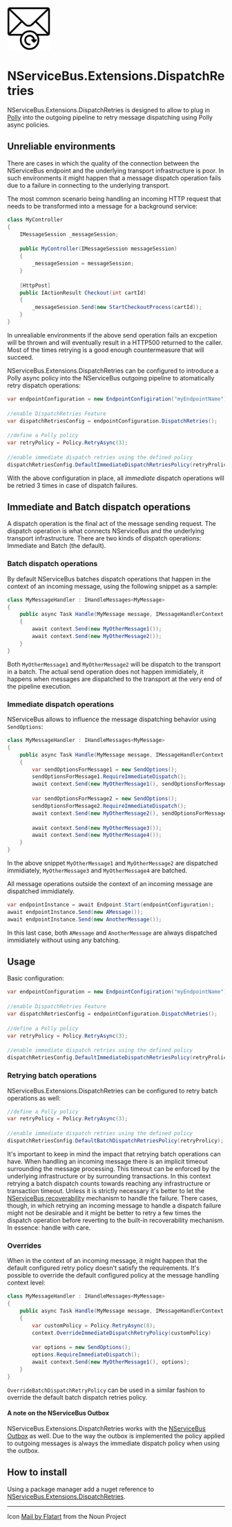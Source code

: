 <img src="assets/icon.png" width="100" />

# NServiceBus.Extensions.DispatchRetries

NServiceBus.Extensions.DispatchRetries is designed to allow to plug in [Polly](https://github.com/App-vNext/Polly) into the outgoing pipeline to retry message dispatching using Polly async policies.

## Unreliable environments

There are cases in which the quality of the connection between the NServiceBus endpoint and the underlying transport infrastructure is poor. In such environments it might happen that a message dispatch operation fails due to a failure in connecting to the underlying transport.

The most common scenario being handling an incoming HTTP request that needs to be transformed into a message for a background service:

```csharp
class MyController
{
    IMessageSession _messageSession;

    public MyController(IMessageSession messageSession)
    {
        _messageSession = messageSession;
    }

    [HttpPost]
    public IActionResult Checkout(int cartId)
    {
        _messageSession.Send(new StartCheckoutProcess(cartId));
    }
}
```

In unrealiable environments if the above send operation fails an excpetion will be thrown and will eventually result in a HTTP500 returned to the caller. Most of the times retrying is a good enough countermeasure that will succeed.

NServiceBus.Extensions.DispatchRetries can be configured to introduce a Polly async policy into the NServiceBus outgoing pipeline to atomatically retry dispatch operations:

```csharp
var endpointConfiguration = new EndpointConfigiration("myEndpointName");

//enable DispatchRetries Feature
var dispatchRetriesConfig = endpointConfiguration.DispatchRetries();

//define a Polly policy
var retryPolicy = Policy.RetryAsync(3);

//enable immediate dispatch retries using the defined policy
dispatchRetriesConfig.DefaultImmediateDispatchRetriesPolicy(retryProlicy);
```

With the above configuration in place, all _immediate_ dispatch operations will be retried 3 times in case of dispatch failures.

## Immediate and Batch dispatch operations

A dispatch operation is the final act of the message sending request. The dispatch operation is what connects NServiceBus and the underlying transport infrastructure. There are two kinds of dispatch operations: Immediate and Batch (the default).

### Batch dispatch operations

By default NServiceBus batches dispatch operations that happen in the context of an incoming message, using the following snippet as a sample:

```csharp
class MyMessageHandler : IHandleMessages<MyMessage>
{
    public async Task Handle(MyMessage message, IMessageHandlerContext context)
    {
        await context.Send(new MyOtherMessage1());
        await context.Send(new MyOtherMessage2());
    }
}
```

Both `MyOtherMessage1` and `MyOtherMessage2` will be dispatch to the transport in a batch. The actual send operation does not happen immidiately, it happens when messages are dispatched to the transport at the very end of the pipeline execution.

### Immediate dispatch operations

NServiceBus allows to influence the message dispatching behavior using `SendOptions`:

```csharp
class MyMessageHandler : IHandleMessages<MyMessage>
{
    public async Task Handle(MyMessage message, IMessageHandlerContext context)
    {
        var sendOptionsForMessage1 = new SendOptions();
        sendOptionsForMessage1.RequireImmediateDispatch();
        await context.Send(new MyOtherMessage1(), sendOptionsForMessage1);

        var sendOptionsForMessage2 = new SendOptions();
        sendOptionsForMessage2.RequireImmediateDispatch();
        await context.Send(new MyOtherMessage2(), sendOptionsForMessage2);

        await context.Send(new MyOtherMessage3());
        await context.Send(new MyOtherMessage4());
    }
}
```

In the above snippet `MyOtherMessage1` and `MyOtherMessage2` are dispatched immidiately, `MyOtherMessage3` and `MyOtherMessage4` are batched.

All message operations outside the context of an incoming message are dispatched immidiately.

```csharp
var endpointInstance = await Endpoint.Start(endpointConfiguration);
await endpointInstance.Send(new AMessage());
await endpointInstance.Send(new AnotherMessage());
```

In this last case, both `AMessage` and `AnotherMessage` are always dispatched immidiately without using any batching.

## Usage

Basic configuration:

```csharp
var endpointConfiguration = new EndpointConfigiration("myEndpointName");

//enable DispatchRetries Feature
var dispatchRetriesConfig = endpointConfiguration.DispatchRetries();

//define a Polly policy
var retryPolicy = Policy.RetryAsync(3);

//enable immediate dispatch retries using the defined policy
dispatchRetriesConfig.DefaultImmediateDispatchRetriesPolicy(retryProlicy);
```

### Retrying batch operations

NServiceBus.Extensions.DispatchRetries can be configured to retry batch operations as well:

```csharp
//define a Polly policy
var retryPolicy = Policy.RetryAsync(3);

//enable immediate dispatch retries using the defined policy
dispatchRetriesConfig.DefaultBatchDispatchRetriesPolicy(retryProlicy);
```

It's important to keep in mind the impact that retrying batch operations can have. When handling an incoming message there is an implicit timeout surrounding the message processing. This timeout can be enforced by the underlying infrastructure or by surrounding transactions. In this context retrying a batch dispatch counts towards reaching any infrastructure or transaction timeout. Unless it is strictly necessary it's better to let the [NServiceBus recoverability](https://docs.particular.net/nservicebus/recoverability/) mechanism to handle the failure. There cases, though, in which retrying an incoming message to handle a dispatch failure might not be desirable and it might be better to retry a few times the dispatch operation before reverting to the built-in recoverability mechanism. In essence: handle with care.

### Overrides

When in the context of an incoming message, it might happen that the default configured retry policy doesn't satisfy the requirements. It's possible to override the default configured policy at the message handling context level:

```csharp
class MyMessageHandler : IHandleMessages<MyMessage>
{
    public async Task Handle(MyMessage message, IMessageHandlerContext context)
    {
        var customPolicy = Policy.RetryAsync(8);
        context.OverrideImmediateDispatchRetryPolicy(customPolicy)

        var options = new SendOptions();
        options.RequireImmediateDispatch();
        await context.Send(new MyOtherMessage1(), options);
    }
}
```

`OverrideBatchDispatchRetryPolicy` can be used in a similar fashion to override the default batch dispatch retries policy.

#### A note on the NServiceBus Outbox

NServiceBus.Extensions.DispatchRetries works with the [NServiceBus Outbox](https://docs.particular.net/nservicebus/outbox/) as well. Due to the way the outbox is implemented the policy applied to outgoing messages is always the immediate dispatch policy when using the outbox.

## How to install

Using a package manager add a nuget reference to [NServiceBus.Extensions.DispatchRetries](https://www.nuget.org/packages/NServiceBus.Extensions.DispatchRetries/).

---

Icon [Mail by Flatart](https://thenounproject.com/search/?q=Retry&i=2886080) from the Noun Project
